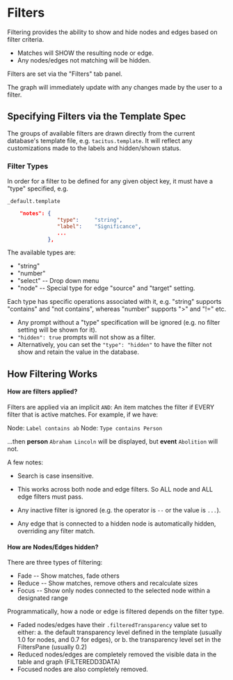 # Filters

Filtering provides the ability to show and hide nodes and edges based on filter criteria.

* Matches will SHOW the resulting node or edge.
* Any nodes/edges not matching will be hidden.

Filters are set via the "Filters" tab panel.

The graph will immediately update with any changes made by the user to a filter.


## Specifying Filters via the Template Spec

The groups of available filters are drawn directly from the current database's template file, e.g. `tacitus.template`.  It will reflect any customizations made to the labels and hidden/shown status.


### Filter Types

In order for a filter to be defined for any given object key, it must have a "type" specified, e.g.

`_default.template`
```json
    "notes": {
                "type":     "string",
                "label":    "Significance",
                ...
             },
```


The available types are:

* "string"
* "number"
* "select" -- Drop down menu
* "node" -- Special type for edge "source" and "target" setting.

Each type has specific operations associated with it, e.g. "string" supports "contains" and "not contains", whereas "number" supports ">" and "!=" etc. 

* Any prompt without a "type" specification will be ignored (e.g. no filter setting will be shown for it).
* `"hidden": true` prompts will not show as a filter.
* Alternatively, you can set the `"type": "hidden"` to have the filter not show and retain the value in the database.


## How Filtering Works


#### How are filters applied?

Filters are applied via an implicit `AND`: An item matches the filter if EVERY filter that is active matches.  For example, if we have:

Node: `Label contains ab`
Node: `Type contains Person`

...then **person** `Abraham Lincoln` will be displayed, but **event** `Abolition` will not.

A few notes:

* Search is case insensitive.

* This works across both node and edge filters.  So ALL node and ALL edge filters must pass.

* Any inactive filter is ignored (e.g. the operator is `--` or the value is `...`).

* Any edge that is connected to a hidden node is automatically hidden, overriding any filter match.


#### How are Nodes/Edges hidden?

There are three types of filtering:
* Fade -- Show matches, fade others
* Reduce -- Show matches, remove others and recalculate sizes
* Focus -- Show only nodes connected to the selected node within a designated range

Programmatically, how a node or edge is filtered depends on the filter type.

* Faded nodes/edges have their `.filteredTransparency` value set to either:
  a. the default transparency level defined in the template (usually 1.0 for nodes, and 0.7 for edges), or
  b. the transparency level set in the FiltersPane (usually 0.2)
* Reduced nodes/edges are completely removed the visible data in the table and graph (FILTEREDD3DATA)
* Focused nodes are also completely removed.

